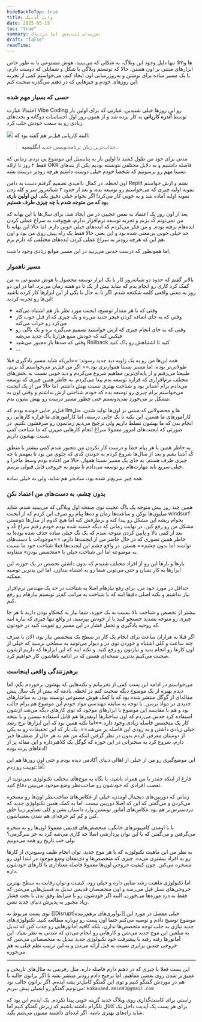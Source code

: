 ```yaml
---
hideBackToTop: true
title: وایب کُدینگ
date: 2025-05-15
toc: "true"
summary: تجربه‌ای لذت‌بخش، اما دردناک
draft: "false"
readTime:
---
```

تنها دلیل وجود این وبلاگ، به شکلی که می‌بینید، هوش مصنوعی یا به طور خاص llmها و ابزارهای مبتنی بر اون هستن. حالا که تونستم وبلاگی با شکل و شمایلی که دوست دارم، با یک مسیر ساده برای نوشتن و به‌روزرسانی اون ایجاد کنم، می‌خواستم کمی از تجربه این روزهای خودم و چیزهایی که در ذهنم می‌گذره صحبت کنم.

### حسی که بسیار مهم شده
احتمالا عبارت Vibe Coding رو این روزها خیلی شنیدین. عبارتی که برای اولین بار توسط **آندره کارپاتی** به کار برده شد و از همون روز اول احساسات دوگانه و بحث‌های زیادی رو به سمت خودش جلب کرد.

![](media/Vibe-karpathy.PNG)
البته کارپاتی قبل‌تر هم گفته بود که:
> جذاب‌ترین زبان برنامه‌نویسی جدید **انگلیسیه**.

مدتی برای خود من طول کشید تا اولین بار به پتانسیل این موضوع پی بردم.
زمانی که فقط ۲ روز تا ارائه OKR فاصله داشتیم و به دلایل مختلفی نتونسته بودیم یکی از بندهای نسبتا مهم رو برسونیم که شخصا خودم خیلی دوست داشتم هرچه زودتر درست بشه.

اون لحظه، در کمال ناامیدی تصمیم گرفتم دست به دامن Replit بشم و ازش خواستم نمونه اولیه چیزی که می‌خواستم رو توسعه بده. و بعد از حدود ۲ شبانه‌روز سر و کله زدن نمونه اولیه آماده شد و به خوبی کار می‌کرد!
اگر بخوام خیلی دقیق بگم، **این اولین باری بود که من متوجه شدم با چه چیزی طرف هستیم**.

بعد از اون روز یک اعتماد به نفس عجیبی در من ایجاد شد. برای سال‌ها با این بهانه که من نمی‌تونم کُد بزنم و تجربه توسعه نرم‌افزار ندارم، هیچ‌وقت به سراغ عملی کردن ایده‌هام نرفته بودم. و من فکر می‌کردم که ایده‌های خیلی خوبی دارم. اما حالا این بهانه تا حد خیلی خوبی بی‌معنی شده بود و این یعنی حالا فقط یک راه پیش روی من بود و اون هم این که هرچه زودتر به سراغ عملی کردن ایده‌های مختلفی که دارم برم.

اما همونطور که درست حدس می‌زنید در این مسیر موانع زیادی وجود داشت.
### مسیر ناهموار
بالاتر گفتم که حدود دو شبانه‌روز کار با یک ابزار توسعه محصول با هوش مصنوعی به من کمک کرد کاری رو انجام بدم که شاید بیش از یک تا دو هفته زمان می‌برد. اما در این دو روز به معنی واقعی کلمه شکنجه شدم.
اگر تا به حال با یکی از این ابزارها کار کرده باشید این‌ها رو تجربه کردید:
- وقتی که با هر مقدار توضیح، ایجنت مورد نظر باز هم اشتباه می‌کنه
- وقتی که به جای اضافه کردن فیچر جدید می‌ره و یک چیزی که از قبل خوب کار می‌کرد رو خراب می‌کنه
- وقتی که به جای انجام چیزی که ازش خواستید تصمیم می‌گیره بره و یک باگی رو فیکس کنه که خودش منبع هزارتا باگ جدید می‌شه
- وقتی که صدها بار مجبور می‌شید Rollback کنید تا اشتباهش رو پاک کنید
- ...

همه این‌ها من رو به یک زاویه دید جدید رسوند: 
==این‌که شاید مسیر یادگیری قبلا طولانی‌تر بوده، اما مسیر نسبتا هموارتری بود.==
اگر من قبل‌تر می‌خواستم کُد بزنم، طبیعتا می‌رفتم و از پایه‌ای‌ترین مفاهیم شروع می‌کردم و دید خوبی نسبت به بخش‌های مختلف نرم‌افزاری که قراره توسعه بدم پیدا می‌کردم. به خاطر همین چیزی که توسعه می‌دادم برام آشناتر بود و شناخت بهتری نسبت بهش داشتم. اما حالا من از یک ایجنت می‌خواستم برام چیزی رو توسعه بده که خودم شناختی ازش نداشتم و وقتی اون به مشکل بر می‌خورد نمی‌دونستم حتی چطور مسیر درست رو بهش نشون بدم.

قبل‌تر جایی خونده بودم که llmها و محصولاتی که مبتنی بر اون‌ها تولید شدن، مثل کارآموزهای ما هستن. این نکته تا یک جایی درسته، اما کارآموزهای ما قراره کارهایی رو انجام بدن که ما بهشون تسلط داریم ولی ترجیح می‌دیم زمانمون رو صرفشون نکنیم.
در صورتی که ایجنت‌های امروز معمولا سراغ انجام کارهایی می‌رن که ما شناخت کمی نسبت بهشون داریم.

به خاطر همین با هر پیام خطا و درست کار نکردن من مجبور شدم کمی بیشتر با منطق کُد آشنا بشم و بعد از سال‌ها شروع کردم به خوندن کُدی که جلوی من بود تا بفهمم با چه چیزی طرف هستم. به جای یک مسیر نسبتا هموار، حالا من افتاده بودم وسط ماجرا و خیلی سریع باید مهارت‌هام رو توسعه می‌دادم تا بتونم به خروجی قابل قبولی برسم.

همه چیز سریع‌تر شده بود، ساده‌تر هم شاید، ولی نه خیلی ساده.
### بدون چشم، به دست‌های من اعتماد نکن
همین چند روز پیش متوجه یک باگ عجیب توی صفحه اول وبلاگی که می‌بینید شدم. شاید میلیون‌ها توکن و ساعت‌ها زمان و ده‌ها پیام رو صرف این کردم که از ایجنت windsurf بخوام ریشه این مشکل رو پیدا کنه و برطرفش کنه اما هیچ کدوم از مدل‌ها نتونستن مشکل من رو رفع کنن.
در نهایت زمانی که دیگه خسته شده بودم خودم رفتم سراغ کُد و بعد از کمی بالا و پایین کردن متوجه شدم که یک تگ خیلی ساده حذف شده بوده! 
به خاطر همین تصوری که در حال حاضر من از ایجنت‌ها دارم، ==موجودات با دست‌های توانمند اما بدون چشم== هستن. در واقع چشم این ایجنت‌ها فعلا شناخت خود ما نسبت به موضوعه اما این شناخت خیلی با «متخصص بودن» متفاوته.

بارها و بارها این رو از افراد مختلف شنیدم که بدون داشتن تخصص در یک حوزه، این ابزارها به کار نمیان و حتی می‌تونن شما رو به اشتباه بندازن. اما این بدترین توصیه ممکنه.

حداقل در مورد خود من، برای رفع نیازهام اصلا به شناخت در حد یک مهندس نرم‌افزار نیاز نداشتم و نکته اصلی دقیقا اینه که با شناخت به مراتب کم‌تر تونستم نیازهام رو رفع کنم.

بیشتر از تخصص و شناخت بالا نسبت به یک حوزه، شما نیاز به کنجکاو بودن دارید تا هر جا چیزی رو متوجه نشدید جستجو کنید یا از خودش بپرسید. در واقع تنها چیزی که نیازه اینه که روحیه یادگیری و تحمل فشار در این مسیر رو تقویت کنید در خودتون.

اگر قبلا به هزاران ساعت برای انجام یک کار در سطح یک متخصص نیاز بود، الان با صرف چند ساعت و کلی اشتباه و خوردن توی در و دیوار می‌تونید به سطحی برسید که خیلی از اون کارها رو انجام بدید و نیازتون رو رفع کنید. و نکته اینه که این ابزارها که داریم ازشون صحبت می‌کنیم بدترین نسخه‌ای هستن که در ادامه باهاشون کار خواهیم کرد.
### برهم‌زنندگی واقعی اینجاست
می‌خواستم در ادامه این پست کمی از تجربیاتم و نکته‌هایی که بهشون برخوردم بگم، اما دیدم بهتره از یک موضوع دیگه صحبت کنم در لحظه. یادمه که بیش از یک سال پیش مقاله‌ای از گوگل منتشر شده بود که با کمک هوش مصنوعی تونسته بودن به ساختارهای جدیدی در مواد برسن.
با توجه به سابقه مهندسی مواد خودم این موضوع هم برام جالب بود و هم با مقایسه این موضوع با ابزارهای موجود که توی کارهای دیگه می‌شد ازشون استفاده کرد حدس می‌زدم که اون ساختارها اونقدرها هم قابل استفاده نیستن و با نتیجه کار یک متخصص فاصله زیادی وجود داره.==اما نکته همین بود که این ابزارها نرخ رشد خیلی زیادی داشتن و به زودی این فاصله پر می‌شد==. 
یک بار که این تحقیقات رو به یکی از دوستان معرفی کردم بدون در نظر گرفتن اینکه من هم به هر حال از ضعف‌ها خبر دارم، شروع کرد به سخنرانی در این حوزه که گوگل یک کلاهبرداره و این مقاله پر از ادعاهای پرت بوده!

این موضع‌گیری رو من از خیلی از اهالی دنیای آکادمی دیده بودم و حتی اون روزها هم این توییت رو زدم:
![](media/academy-dilemma.png)

فارغ از اینکه چقدر با من همراه باشید، با نگاه به موج‌های مختلف تکنولوژی نمی‌تونید از تعصب افرادی که خودشون رو صاحب‌نظر وضع موجود می‌بینن دفاع کنید.

زمانی که دوربین‌های دیجیتال اومدن، خیلی از عکاس‌های صاحب‌نظر اون‌ها رو مسخره می‌کردن و می‌گفتن که این که اصلا دوربین نیست. اما به کمک همین تکنولوژی جدید که دردسترس‌تر هم بود عکاس‌های آماتور تونستن وارد داستان بشن و کلی تصاویر زیبا خلق کنن و کم کم حرفه‌ای هم شدن بعضیاشون.

یا با اومدن کامپیوترهای خانگی، متخصص‌های قدیمی معمولا اون‌ها رو به سخره می‌گرفتن و می‌گفتن که با این توان پردازشی اصلا چه کاری می‌شه کرد به جز سرگرمی؟ ولی خب تاریخ رو همه می‌دونیم.

به نظر من این ماهیت تکنولوژیه که با هر موج جدید، توان انجام طیف وسیع‌تری از کارها رو به افراد بیشتری می‌ده. چیزی که متخصص‌ها و ذی‌نفعان وضع موجود در ابتدا اون رو مسخره می‌کنن. چون کیفیت خروجی اون‌ها معمولا فاصله معناداری با کارهای خودشون داره.

اما تکنولوژی ماهیت رشد نمایی داره و خیلی زود، کیفیت و توان رقابت به سطح بهترین خروجی‌های نسل قبل می‌رسه و اون متخصصان قدیمی تبدیل به فسیل‌هایی می‌شن که فقط به درد موزه‌ها می‌خورن. البته اگر خودشون رو با شرایط وفق ندن یا تحت فشار زیاد مجبور به پذیرش دنیای جدید نشن.

توی پست مربوط به [[Disrupt|نوآوری‌های برهم‌زننده]] خیلی مفصل در مورد این موضوع توضیح دادم و توصیه می‌کنم حتما اون پست رو دوباره مطالعه کنید. تکنولوژی‌های جدید نیازی به جلب توجه متخصص‌ها ندارن، بلکه کافیه آماتورهایی رو جذب کنن که تبدیل به مبلغین این موج جدید می‌شن و کارهایی رو انجام می‌دن که شدنی به نظر نمیاد. این آماتورها رفته رفته با پیشرفت خود تکنولوژی جدید تبدیل به متخصصانی می‌شن که خروجی چندین برابری نسبت به قبل ارائه می‌دن و به این ترتیب نظم قبلی به هم می‌خوره.

---
این پست فعلا با چیزی که در ذهنم دارم فاصله داره. مثل رفرنس به مثال‌های تاریخی و عمیق‌تر شدن روی بعضی مفاهیم. اما ترجیح دادم زودتر منتشر بشه تا اگر براتون جالبه با هم در موردش گفتگو کنیم و توی این گفتگو کامل‌تر بشه ایده‌م. اگر براتون جالب بود می‌تونیم گفتگو رو ایمیلی پیش ببریم: `kakavand.amin93@gmail.com`

راستی برای کامنت‌گذاری روی وبلاگ جدید گزینه خوبی پیدا نکردم. یک ایده‌م این بود که برای هر پست یک آپدیت داخل یک کانال تلگرام داشته باشیم که زیرش گفتگو کنیم اما شاید راه‌های بهتری باشه. اگر ایده‌ای داشتید ممنون می‌شم بگید.